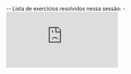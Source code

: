 -- Lista de exercícios resolvidos nessa sessão:
-![Lista](https://github.com/Raii-Azevedo/PROG-II/blob/main/Lista/listaExerProgFarrer-REV.pdf)
